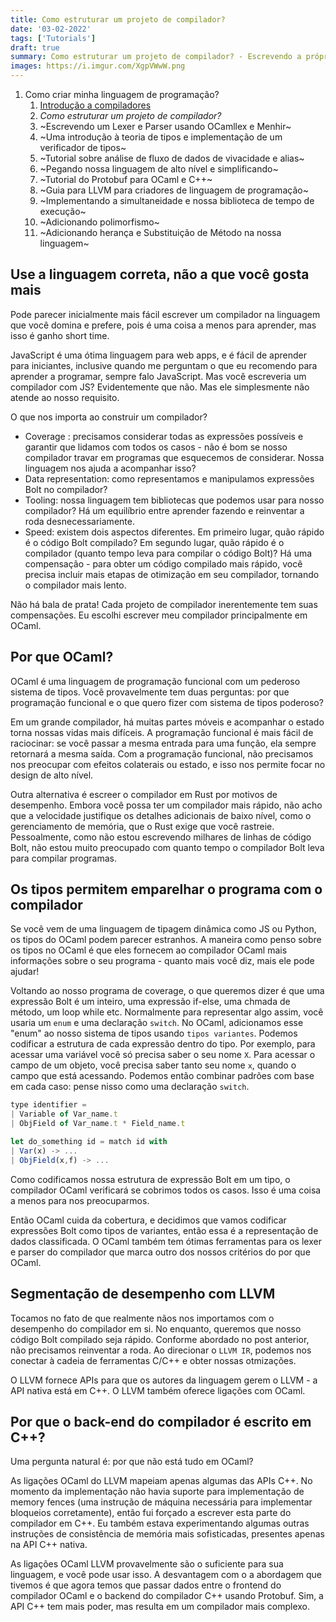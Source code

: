 ```yaml
---
title: Como estruturar um projeto de compilador?
date: '03-02-2022'
tags: ['Tutorials']
draft: true
summary: Como estruturar um projeto de compilador? - Escrevendo a própria linguagem de programação
images: https://i.imgur.com/XgpVWwW.png
---
```


1. Como criar minha linguagem de programação?
   1. [Introdução a compiladores](/blog/ptBR/introducao-a-compiladores)
   2. _Como estruturar um projeto de compilador?_
   3. ~Escrevendo um Lexer e Parser usando OCamllex e Menhir~
   4. ~Uma introdução à teoria de tipos e implementação de um verificador de tipos~
   5. ~Tutorial sobre análise de fluxo de dados de vivacidade e alias~
   6. ~Pegando nossa linguagem de alto nível e simplificando~
   7. ~Tutorial do Protobuf para OCaml e C++~
   8. ~Guia para LLVM para criadores de linguagem de programação~
   9. ~Implementando a simultaneidade e nossa biblioteca de tempo de execução~
   10. ~Adicionando polimorfismo~
   11. ~Adicionando herança e Substituição de Método na nossa linguagem~

## Use a linguagem correta, não a que você gosta mais

Pode parecer inicialmente mais fácil escrever um compilador na linguagem que você domina e prefere, pois é uma coisa a menos para aprender, mas isso é ganho short time.

JavaScript é uma ótima linguagem para web apps, e é fácil de aprender para iniciantes, inclusive quando me perguntam o que eu recomendo para aprender a programar, sempre falo JavaScript. Mas você escreveria um compilador com JS? Evidentemente que não. Mas ele simplesmente não atende ao nosso requisito.

O que nos importa ao construir um compilador?

- Coverage : precisamos considerar todas as expressões possíveis e garantir que lidamos com todos os casos - não é bom se nosso compilador travar em programas que esquecemos de considerar. Nossa linguagem nos ajuda a acompanhar isso?
- Data representation: como representamos e manipulamos expressões Bolt no compilador?
- Tooling: nossa linguagem tem bibliotecas que podemos usar para nosso compilador? Há um equilíbrio entre aprender fazendo e reinventar a roda desnecessariamente.
- Speed: existem dois aspectos diferentes. Em primeiro lugar, quão rápido é o código Bolt compilado? Em segundo lugar, quão rápido é o compilador (quanto tempo leva para compilar o código Bolt)? Há uma compensação - para obter um código compilado mais rápido, você precisa incluir mais etapas de otimização em seu compilador, tornando o compilador mais lento.

Não há bala de prata! Cada projeto de compilador inerentemente tem suas compensações. Eu escolhi escrever meu compilador principalmente em OCaml.

## Por que OCaml?

OCaml é uma linguagem de programação funcional com um pederoso sistema de tipos. Você provavelmente tem duas perguntas: por que programação funcional e o que quero fizer com sistema de tipos poderoso?

Em um grande compilador, há muitas partes móveis e acompanhar o estado torna nossas vidas mais difíceis. A programação funcional é mais fácil de raciocinar: se você passar a mesma entrada para uma função, ela sempre retornará a mesma saída. Com a programação funcional, não precisamos nos preocupar com efeitos colaterais ou estado, e isso nos permite focar no design de alto nível.

Outra alternativa é escreer o compilador em Rust por motivos de desempenho. Embora você possa ter um compilador mais rápido, não acho que a velocidade justifique os detalhes adicionais de baixo nível, como o gerenciamento de memória, que o Rust exige que você rastreie. Pessoalmente, como não estou escrevendo milhares de linhas de código Bolt, não estou muito preocupado com quanto tempo o compilador Bolt leva para compilar programas.

## Os tipos permitem emparelhar o programa com o compilador

Se você vem de uma linguagem de tipagem dinâmica como JS ou Python, os tipos do OCaml podem parecer estranhos. A maneira como penso sobre os tipos no OCaml é que eles fornecem ao compilador OCaml mais informações sobre o seu programa - quanto mais você diz, mais ele pode ajudar!

Voltando ao nosso programa de coverage, o que queremos dizer é que uma expressão Bolt é um inteiro, uma expressão if-else, uma chmada de método, um loop while etc.
Normalmente para representar algo assim, você usaria um `enum` e uma declaração `switch`. No OCaml, adicionamos esse "enum" ao nosso sistema de tipos usando `tipos variantes`. Podemos codificar a estrutura de cada expressão dentro do tipo. Por exemplo, para acessar uma variável você só precisa saber o seu nome `X`. Para acessar o campo de um objeto, você precisa saber tanto seu nome `x`, quando o campo que está acessando. Podemos então combinar padrões com base em cada caso: pense nisso como uma declaração `switch`.

```javascript
type identifier =
| Variable of Var_name.t
| ObjField of Var_name.t * Field_name.t

let do_something id = match id with
| Var(x) -> ...
| ObjField(x,f) -> ...
```

Como codificamos nossa estrutura de expressão Bolt em um tipo, o compilador OCaml verificará se cobrimos todos os casos. Isso é uma coisa a menos para nos preocuparmos.

Então OCaml cuida da cobertura, e decidimos que vamos codificar expressões Bolt como tipos de variantes, então essa é a representação de dados classificada. O OCaml também tem ótimas ferramentas para os lexer e parser do compilador que marca outro dos nossos critérios do por que OCaml.

## Segmentação de desempenho com LLVM

Tocamos no fato de que realmente nãos nos importamos com o desempenho do compilador em si. No enquanto, queremos que nosso código Bolt compilado seja rápido. Conforme abordado no post anterior, não precisamos reinventar a roda. Ao direcionar o `LLVM IR`, podemos nos conectar à cadeia de ferramentas C/C++ e obter nossas otmizações.

O LLVM fornece APIs para que os autores da linguagem gerem o LLVM - a API nativa está em C++. O LLVM também oferece ligações com OCaml.

## Por que o back-end do compilador é escrito em C++?

Uma pergunta natural é: por que não está tudo em OCaml?

As ligações OCaml do LLVM mapeiam apenas algumas das APIs C++. No momento da implementação não havia suporte para implementação de memory fences (uma instrução de máquina necessária para implementar bloqueios corretamente), então fui forçado a escrever esta parte do compilador em C++. Eu também estava experimentando algumas outras instruções de consistência de memória mais sofisticadas, presentes apenas na API C++ nativa.

As ligações OCaml LLVM provavelmente são o suficiente para sua linguagem, e você pode usar isso. A desvantagem com o a abordagem que tivemos é que agora temos que passar dados entre o frontend do compilador OCaml e o backend do compilador C++ usando Protobuf. Sim, a API C++ tem mais poder, mas resulta em um compilador mais complexo.
